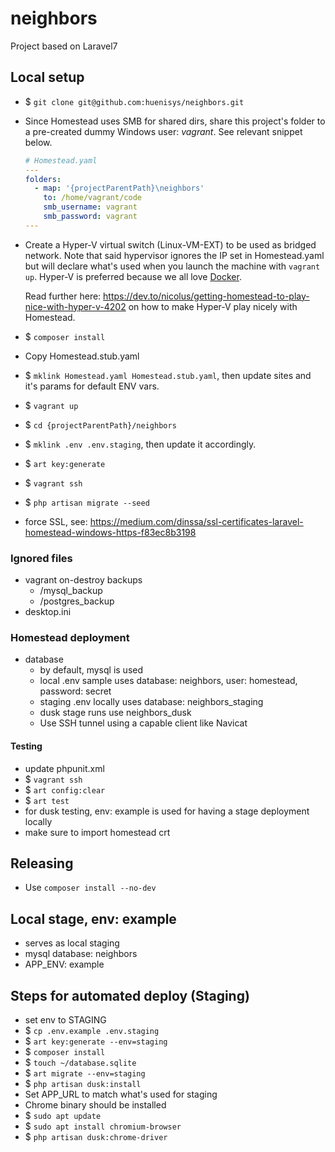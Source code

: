 # neighbors

Project based on Laravel7

## Local setup

- $ ``git clone git@github.com:huenisys/neighbors.git``
- Since Homestead uses SMB for shared dirs, share this project's folder to a pre-created dummy Windows user: <i title="username=vagrant password=vagrant">vagrant</i>. See relevant snippet below.
  ```yaml
  # Homestead.yaml
  ---
  folders:
    - map: '{projectParentPath}\neighbors'
      to: /home/vagrant/code
      smb_username: vagrant
      smb_password: vagrant
  ---
  ```
- Create a Hyper-V virtual switch (Linux-VM-EXT) to be used as bridged network. Note that said hypervisor ignores the IP set in Homestead.yaml but will declare what's used when you launch the machine with ``vagrant up``. Hyper-V is preferred because we all love [Docker](https://www.docker.com/).
  
  Read further here: https://dev.to/nicolus/getting-homestead-to-play-nice-with-hyper-v-4202 on how to make Hyper-V play nicely with Homestead.
- $ ``composer install``
- Copy Homestead.stub.yaml
- $ ``mklink Homestead.yaml Homestead.stub.yaml``, then update sites and it's params for default ENV vars.
- $ ``vagrant up``
- $ ``cd {projectParentPath}/neighbors``
- $ ``mklink .env .env.staging``, then update it accordingly.
- $ ``art key:generate``
- $ ``vagrant ssh``
- $ ``php artisan migrate --seed``
- force SSL, see: https://medium.com/dinssa/ssl-certificates-laravel-homestead-windows-https-f83ec8b3198

### Ignored files

- vagrant on-destroy backups
  - /mysql_backup
  - /postgres_backup
- desktop.ini

### Homestead deployment

- database
  - by default, mysql is used
  - local .env sample uses database: neighbors, user: homestead, password: secret
  - staging .env locally uses database: neighbors_staging
  - dusk stage runs use neighbors_dusk
  - Use SSH tunnel using a capable client like Navicat

#### Testing

- update phpunit.xml
- $ ``vagrant ssh``
- $ ``art config:clear``
- $ ``art test``
- for dusk testing, env: example is used for having a stage deployment locally
- make sure to import homestead crt

## Releasing

- Use ``composer install --no-dev``

## Local stage, env: example

- serves as local staging
- mysql database: neighbors
- APP_ENV: example

## Steps for automated deploy (Staging)

- set env to STAGING
- $ ``cp .env.example .env.staging``
- $ ``art key:generate --env=staging``
- $ ``composer install``
- $ ``touch ~/database.sqlite``
- $ ``art migrate --env=staging``
- $ ``php artisan dusk:install``
- Set APP_URL to match what's used for staging
- Chrome binary should be installed
- $ ``sudo apt update``
- $ ``sudo apt install chromium-browser``
- $ ``php artisan dusk:chrome-driver``


